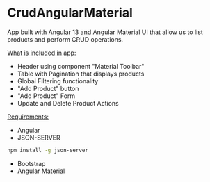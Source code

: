 # CrudAngularMaterial

App built with Angular 13 and Angular Material UI that allow us to list products and perform CRUD operations.


<u>What is included in app:</u>

- Header using component "Material Toolbar"
- Table with Pagination that displays products
- Global Filtering functionality
- "Add Product" button
- "Add Product" Form
- Update and Delete Product Actions



<u>Requirements:</u>

- Angular
- JSON-SERVER
```sh
npm install -g json-server
```
- Bootstrap
- Angular Material
